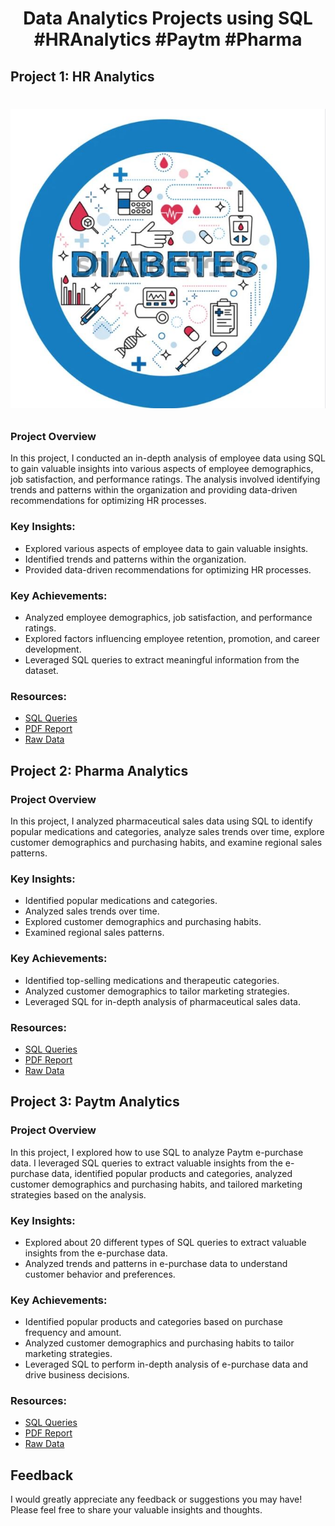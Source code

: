 
# <p align ="center"> Data Analytics Projects using SQL  #HRAnalytics  #Paytm #Pharma

## Project 1: HR Analytics

# <p align ="center">![Pic](https://github.com/Pandat-0052/Diabetes-Data-Analysis-using-SQL/blob/main/Capture.JPG)</p>

### Project Overview

In this project, I conducted an in-depth analysis of employee data using SQL to gain valuable insights into various aspects of employee demographics, job satisfaction, and performance ratings. The analysis involved identifying trends and patterns within the organization and providing data-driven recommendations for optimizing HR processes.

### Key Insights:

- Explored various aspects of employee data to gain valuable insights.
- Identified trends and patterns within the organization.
- Provided data-driven recommendations for optimizing HR processes.

### Key Achievements:

- Analyzed employee demographics, job satisfaction, and performance ratings.
- Explored factors influencing employee retention, promotion, and career development.
- Leveraged SQL queries to extract meaningful information from the dataset.

### Resources:

- [SQL Queries](link_to_sql_queries)
- [PDF Report](link_to_pdf_report)
- [Raw Data](link_to_raw_data)

## Project 2: Pharma Analytics

### Project Overview

In this project, I analyzed pharmaceutical sales data using SQL to identify popular medications and categories, analyze sales trends over time, explore customer demographics and purchasing habits, and examine regional sales patterns.

### Key Insights:

- Identified popular medications and categories.
- Analyzed sales trends over time.
- Explored customer demographics and purchasing habits.
- Examined regional sales patterns.

### Key Achievements:

- Identified top-selling medications and therapeutic categories.
- Analyzed customer demographics to tailor marketing strategies.
- Leveraged SQL for in-depth analysis of pharmaceutical sales data.

### Resources:

- [SQL Queries](link_to_sql_queries)
- [PDF Report](link_to_pdf_report)
- [Raw Data](link_to_raw_data)

## Project 3: Paytm Analytics

### Project Overview

In this project, I explored how to use SQL to analyze Paytm e-purchase data. I leveraged SQL queries to extract valuable insights from the e-purchase data, identified popular products and categories, analyzed customer demographics and purchasing habits, and tailored marketing strategies based on the analysis.

### Key Insights:

- Explored about 20 different types of SQL queries to extract valuable insights from the e-purchase data.
- Analyzed trends and patterns in e-purchase data to understand customer behavior and preferences.

### Key Achievements:

- Identified popular products and categories based on purchase frequency and amount.
- Analyzed customer demographics and purchasing habits to tailor marketing strategies.
- Leveraged SQL to perform in-depth analysis of e-purchase data and drive business decisions.

### Resources:

- [SQL Queries](link_to_sql_queries)
- [PDF Report](link_to_pdf_report)
- [Raw Data](link_to_raw_data)

## Feedback

I would greatly appreciate any feedback or suggestions you may have! Please feel free to share your valuable insights and thoughts.
